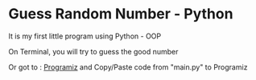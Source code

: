 # Guess Random Number - Python

It is my first little program using Python - OOP

On Terminal, you will try to guess the good number

Or got to : [Programiz](https://www.programiz.com/python-programming/online-compiler/) and Copy/Paste code from "main.py" to Programiz
